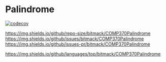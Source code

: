 # Palindrome

[![codecov](https://codecov.io/gh/OVUSA/COMP370Palindrome/branch/main/graph/badge.svg?token=1MiEVofJf0)](https://codecov.io/gh/OVUSA/COMP370Palindrome)

https://img.shields.io/github/repo-size/bitmack/COMP370Palindrome
https://img.shields.io/github/issues/bitmack/COMP370Palindrome
https://img.shields.io/github/issues-pr/bitmack/COMP370Palindrome

https://img.shields.io/github/languages/top/bitmack/COMP370Palindrome

